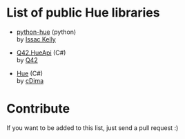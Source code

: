 List of public Hue libraries
============================

  * [python-hue](https://github.com/issackelly/python-hue) (python)     
    by [Issac Kelly](https://twitter.com/issackelly/)

  * [Q42.HueApi](https://github.com/Q42/Q42.HueApi) (C#)     
    by [Q42](http://q42.nl)

  * [Hue](https://github.com/cDima/Hue) (C#)     
    by [cDima](http://dima.sadakov.com/)


Contribute
============================
If you want to be added to this list, just send a pull request :)
